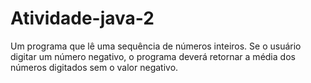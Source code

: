 # Atividade-java-2
Um programa que lê uma sequência de números inteiros. Se o usuário digitar um número negativo, o programa deverá retornar a média dos números digitados sem o valor negativo.
